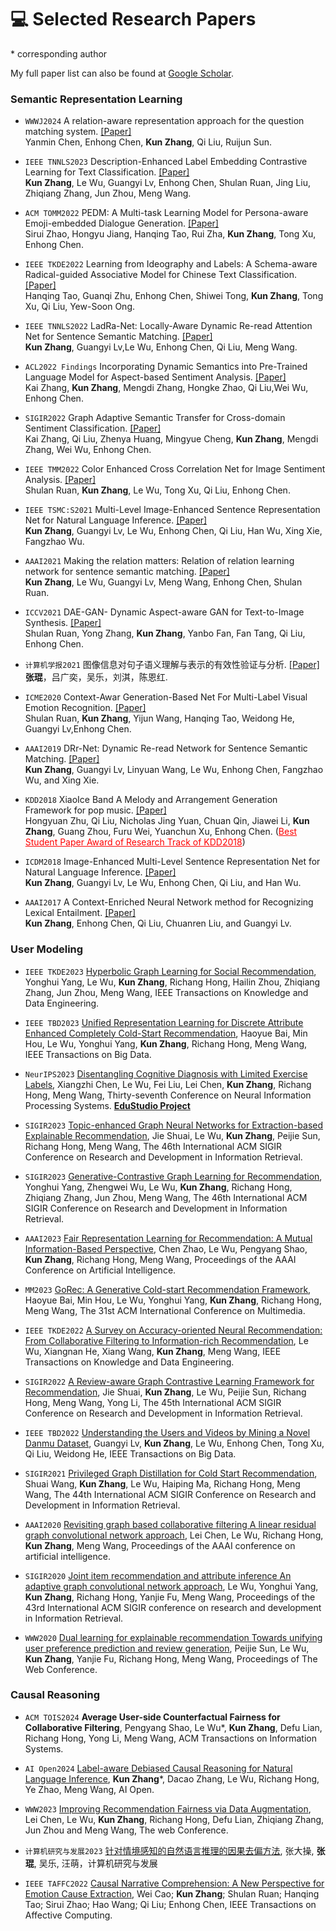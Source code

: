 # 💻 Selected Research Papers
\* corresponding author

My full paper list can also be found at [Google Scholar](https://scholar.google.com/citations?user=40coXH4AAAAJ).

### Semantic Representation Learning
- ``WWWJ2024`` A relation-aware representation approach for the question matching system. [\[Paper\]](https://link.springer.com/article/10.1007/s11280-024-01255-6)   
Yanmin Chen, Enhong Chen, **Kun Zhang**, Qi Liu, Ruijun Sun.

- ``IEEE TNNLS2023`` Description-Enhanced Label Embedding Contrastive Learning for Text Classification. [\[Paper\]](https://ieeexplore.ieee.org/document/10154259)   
**Kun Zhang**, Le Wu, Guangyi Lv, Enhong Chen, Shulan Ruan, Jing Liu, Zhiqiang Zhang, Jun Zhou, Meng Wang.

- ``ACM TOMM2022`` PEDM: A Multi-task Learning Model for Persona-aware Emoji-embedded Dialogue Generation. [\[Paper\]](https://dl.acm.org/doi/10.1145/3571819)  
Sirui Zhao, Hongyu Jiang, Hanqing Tao, Rui Zha, **Kun Zhang**, Tong Xu, Enhong Chen.

- ``IEEE TKDE2022`` Learning from Ideography and Labels: A Schema-aware Radical-guided Associative Model for Chinese Text Classification. [\[Paper\]](https://ieeexplore.ieee.org/abstract/document/9770424)   
Hanqing Tao, Guanqi Zhu, Enhong Chen, Shiwei Tong, **Kun Zhang**, Tong Xu, Qi Liu, Yew-Soon Ong.

- ``IEEE TNNLS2022`` LadRa-Net: Locally-Aware Dynamic Re-read Attention Net for Sentence Semantic Matching. [\[Paper\]](https://ieeexplore.ieee.org/document/9516694)   
**Kun Zhang**, Guangyi Lv,Le Wu, Enhong Chen, Qi Liu, Meng Wang.

- ``ACL2022 Findings`` Incorporating Dynamic Semantics into Pre-Trained Language Model for Aspect-based Sentiment Analysis. [\[Paper\]](https://aclanthology.org/2022.findings-acl.285.pdf)   
Kai Zhang, **Kun Zhang**, Mengdi Zhang, Hongke Zhao, Qi Liu,Wei Wu, Enhong Chen.

- ``SIGIR2022`` Graph Adaptive Semantic Transfer for Cross-domain Sentiment Classification. [\[Paper\]](https://dl.acm.org/doi/abs/10.1145/3477495.3531984)   
Kai Zhang, Qi Liu, Zhenya Huang, Mingyue Cheng, **Kun Zhang**, Mengdi Zhang, Wei Wu, Enhong Chen.

- ``IEEE TMM2022`` Color Enhanced Cross Correlation Net for Image Sentiment Analysis. [\[Paper\]](https://ieeexplore.ieee.org/document/9566784)  
Shulan Ruan, **Kun Zhang**, Le Wu, Tong Xu, Qi Liu, Enhong Chen.

- ``IEEE TSMC:S2021`` Multi-Level Image-Enhanced Sentence Representation Net for Natural Language Inference. [\[Paper\]](https://ieeexplore.ieee.org/document/8820068)   
**Kun Zhang**, Guangyi Lv, Le Wu, Enhong Chen, Qi Liu, Han Wu, Xing Xie, Fangzhao Wu.

- ``AAAI2021`` Making the relation matters: Relation of relation learning network for sentence semantic matching. [\[Paper\]](https://ojs.aaai.org/index.php/AAAI/article/view/17694/17501)   
**Kun Zhang**, Le Wu, Guangyi Lv, Meng Wang, Enhong Chen, Shulan Ruan.

- ``ICCV2021`` DAE-GAN- Dynamic Aspect-aware GAN for Text-to-Image Synthesis. [\[Paper\]](https://openaccess.thecvf.com/content/ICCV2021/papers/Ruan_DAE-GAN_Dynamic_Aspect-Aware_GAN_for_Text-to-Image_Synthesis_ICCV_2021_paper.pdf)   
Shulan Ruan, Yong Zhang, **Kun Zhang**, Yanbo Fan, Fan Tang, Qi Liu, Enhong Chen.

- ``计算机学报2021`` 图像信息对句子语义理解与表示的有效性验证与分析. [\[Paper\]](http://cjc.ict.ac.cn/online/onlinepaper/zk-202128100039.pdf)   
**张琨**，吕广奕，吴乐，刘淇，陈恩红.

- ``ICME2020`` Context-Awar Generation-Based Net For Multi-Label Visual Emotion Recognition. [\[Paper\]](https://ieeexplore.ieee.org/document/9102855)   
Shulan Ruan, **Kun Zhang**, Yijun Wang, Hanqing Tao, Weidong He, Guangyi Lv,Enhong Chen.

- ``AAAI2019`` DRr-Net: Dynamic Re-read Network for Sentence Semantic Matching. [\[Paper\]](https://ojs.aaai.org/index.php/AAAI/article/view/4734)   
**Kun Zhang**, Guangyi Lv, Linyuan Wang, Le Wu, Enhong Chen, Fangzhao Wu, and Xing Xie. 

- ``KDD2018`` XiaoIce Band A Melody and Arrangement Generation Framework for pop music. [\[Paper\]](https://dl.acm.org/doi/10.1145/3219819.3220105)   
Hongyuan Zhu, Qi Liu, Nicholas Jing Yuan, Chuan Qin, Jiawei Li, **Kun Zhang**, Guang Zhou, Furu Wei, Yuanchun Xu, Enhong Chen. (<font color=Red><u>Best Student Paper Award of Research Track of KDD2018</U></font>)

- ``ICDM2018`` Image-Enhanced Multi-Level Sentence Representation Net for Natural Language Inference. [\[Paper\]](https://ieeexplore.ieee.org/document/8594899)   
**Kun Zhang**, Guangyi Lv, Le Wu, Enhong Chen, Qi Liu, and Han Wu.

- ``AAAI2017`` A Context-Enriched Neural Network method for Recognizing Lexical Entailment. [\[Paper\]](https://dl.acm.org/doi/abs/10.5555/3298483.3298688)   
**Kun Zhang**, Enhong Chen, Qi Liu, Chuanren Liu, and Guangyi Lv.

### User Modeling
- ``IEEE TKDE2023`` [Hyperbolic Graph Learning for Social Recommendation](https://ieeexplore.ieee.org/abstract/document/10361607/), Yonghui Yang, Le Wu, **Kun Zhang**, Richang Hong, Hailin Zhou, Zhiqiang Zhang, Jun Zhou, Meng Wang, IEEE Transactions on Knowledge and Data Engineering. 

- ``IEEE TBD2023`` [Unified Representation Learning for Discrete Attribute Enhanced Completely Cold-Start Recommendation](https://www.computer.org/csdl/journal/bd/5555/01/10496230/1W28wUPxFOo), Haoyue Bai, Min Hou, Le Wu, Yonghui Yang, **Kun Zhang**, Richang Hong, Meng Wang, IEEE Transactions on Big Data.

- ``NeurIPS2023`` [Disentangling Cognitive Diagnosis with Limited Exercise Labels](https://neurips.cc/virtual/2023/poster/70446), Xiangzhi Chen, Le Wu, Fei Liu, Lei Chen, **Kun Zhang**, Richang Hong, Meng Wang, Thirty-seventh Conference on Neural Information Processing Systems.  [**EduStudio Project**](https://edustudio.ai/)

- ``SIGIR2023`` [Topic-enhanced Graph Neural Networks for Extraction-based Explainable Recommendation](https://dl.acm.org/doi/abs/10.1145/3539618.3591776), Jie Shuai, Le Wu, **Kun Zhang**, Peijie Sun, Richang Hong, Meng Wang, The 46th International ACM SIGIR Conference on Research and Development in Information Retrieval.

- ``SIGIR2023`` [Generative-Contrastive Graph Learning for Recommendation](https://dl.acm.org/doi/abs/10.1145/3539618.3591691), Yonghui Yang, Zhengwei Wu, Le Wu, **Kun Zhang**, Richang Hong, Zhiqiang Zhang, Jun Zhou, Meng Wang, The 46th International ACM SIGIR Conference on Research and Development in Information Retrieval. 

- ``AAAI2023`` [Fair Representation Learning for Recommendation: A Mutual Information-Based Perspective](https://ojs.aaai.org/index.php/AAAI/article/view/25617), Chen Zhao, Le Wu, Pengyang Shao, **Kun Zhang**, Richang Hong, Meng Wang, Proceedings of the AAAI Conference on Artificial Intelligence.

- ``MM2023`` [GoRec: A Generative Cold-start Recommendation Framework](https://dl.acm.org/doi/10.1145/3581783.3612238), Haoyue Bai, Min Hou, Le Wu, Yonghui Yang, **Kun Zhang**, Richang Hong, Meng Wang, The 31st ACM International Conference on Multimedia.

- ``IEEE TKDE2022`` [A Survey on Accuracy-oriented Neural Recommendation: From Collaborative Filtering to Information-rich Recommendation](https://dl.acm.org/doi/abs/10.1109/TKDE.2022.3145690), Le Wu, Xiangnan He, Xiang Wang, **Kun Zhang**, Meng Wang,  IEEE Transactions on Knowledge and Data Engineering.

- ``SIGIR2022`` [A Review-aware Graph Contrastive Learning Framework for Recommendation](https://dl.acm.org/doi/abs/10.1145/3477495.3531927), Jie Shuai, **Kun Zhang**, Le Wu, Peijie Sun, Richang Hong, Meng Wang, Yong Li, The 45th International ACM SIGIR Conference on Research and Development in Information Retrieval.

- ``IEEE TBD2022`` [Understanding the Users and Videos by Mining a Novel Danmu Dataset](https://ieeexplore.ieee.org/document/8887283), Guangyi Lv, **Kun Zhang**, Le Wu, Enhong Chen, Tong Xu, Qi Liu, Weidong He, IEEE Transactions on Big Data.

- ``SIGIR2021`` [Privileged Graph Distillation for Cold Start Recommendation](https://dl.acm.org/doi/10.1145/3404835.3462929), Shuai Wang, **Kun Zhang**, Le Wu, Haiping Ma, Richang Hong, Meng Wang, The 44th International ACM SIGIR Conference on Research and Development in Information Retrieval.

- ``AAAI2020`` [Revisiting graph based collaborative filtering A linear residual graph convolutional network approach](https://ojs.aaai.org/index.php/AAAI/article/view/5330), Lei Chen, Le Wu, Richang Hong, **Kun Zhang**, Meng Wang, Proceedings of the AAAI conference on artificial intelligence. 

- ``SIGIR2020`` [Joint item recommendation and attribute inference An adaptive graph convolutional network approach](https://dl.acm.org/doi/abs/10.1145/3397271.3401144), Le Wu, Yonghui Yang, **Kun Zhang**, Richang Hong, Yanjie Fu, Meng Wang, Proceedings of the 43rd International ACM SIGIR conference on research and development in Information Retrieval.

- ``WWW2020`` [Dual learning for explainable recommendation Towards unifying user preference prediction and review generation](https://dl.acm.org/doi/10.1145/3366423.3380164), Peijie Sun, Le Wu, **Kun Zhang**, Yanjie Fu, Richang Hong, Meng Wang, Proceedings of The Web Conference.
 
### Causal Reasoning
- ``ACM TOIS2024`` **Average User-side Counterfactual Fairness for Collaborative Filtering**, Pengyang Shao, Le Wu\*, **Kun Zhang**, Defu Lian, Richang Hong, Yong Li, Meng Wang, ACM Transactions on Information Systems.

- ``AI Open2024`` [Label-aware Debiased Causal Reasoning for Natural Language Inference](https://www.sciencedirect.com/science/article/pii/S2666651024000081), **Kun Zhang**\*, Dacao Zhang, Le Wu, Richang Hong, Ye Zhao, Meng Wang, AI Open.

- ``WWW2023`` [Improving Recommendation Fairness via Data Augmentation](https://dl.acm.org/doi/abs/10.1145/3543507.3583341), Lei Chen, Le Wu, **Kun Zhang**, Richang Hong, Defu Lian, Zhiqiang Zhang, Jun Zhou and Meng Wang, The web Conference.

- ``计算机研究与发展2023`` [针对情境感知的自然语言推理的因果去偏方法](https://crad.ict.ac.cn/cn/article/doi/10.7544/issn1000-1239.202330248), 张大操, **张琨**, 吴乐, 汪萌，计算机研究与发展

- ``IEEE TAFFC2022`` [Causal Narrative Comprehension: A New Perspective for Emotion Cause Extraction](https://www.computer.org/csdl/journal/ta/2022/04/09893322/1GGLaQcseL6), Wei Cao; **Kun Zhang**; Shulan Ruan; Hanqing Tao; Sirui Zhao; Hao Wang; Qi Liu; Enhong Chen, IEEE Transactions on Affective Computing.